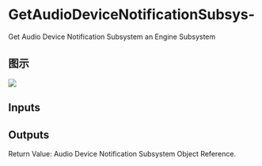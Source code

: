 # GetAudioDeviceNotificationSubsys-

Get Audio Device Notification Subsystem an Engine Subsystem

## 图示

![]($-20221218-18551740.png)

## Inputs

## Outputs

Return Value: Audio Device Notification Subsystem Object Reference.

